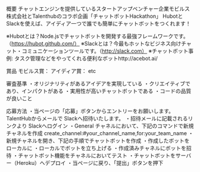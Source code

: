 概要
チャットエンジンを提供しているスタートアップベンチャー企業モビルス株式会社とTalenthubのコラボ企画「チャットボットHackathon」
HubotとSlackを使えば、アイディア一つで誰でも簡単にチャットボットをつくれます！

※Hubotとは？Node.jsでチャットボットを開発する最強フレームワークです。（https://hubot.github.com/）
※Slackとは？今最もホットなビジネス向けチャット・コミュニケーションツールです。（http://slack.com）
※チャットボット事例: タスク管理などをやってくれる便利なボットhttp://acebot.ai/

賞品
モビルス賞：
アイディア賞：
etc

審査基準
・オリジナリティがあるアイデアを実現している
・クリエイティブであり、インパクトがある
・実用性が高いチャットボットである
・コードの品質が良いこと

応募方法
・当ページの「応募」ボタンからエントリーをお願いします。TalentHubからメールで Slackへ招待いたします。
・招待メールに記載されるリンクより Slackへログイン
・General チャネルにおいて、下記のコマンドで新規チャネルを作成    create_channel:#your_channel_name,for:your_team_name
・新規チャネルを開き、下記の手順でチャットボットを作成
・作成したボットをローカルに
・ローカルでボットを立ち上げる
・作成済みチャネルにボットを招待
・チャットボット機能をチャネルにおいてテスト
・チャットボットをサーバー（Heroku）へデプロイ
・当ページに戻り、「提出」ボタンを押下
